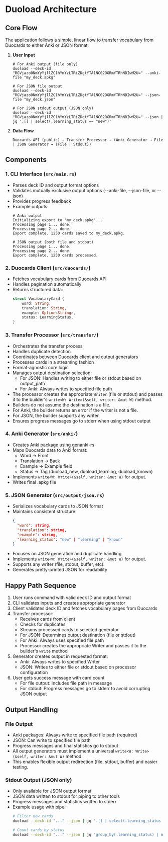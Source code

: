 # Duoload Architecture

## Core Flow

The application follows a simple, linear flow to transfer vocabulary from Duocards to either Anki or JSON format:

1. **User Input**
   ```
   # For Anki output (file only)
   duoload --deck-id "RGVjazo0NmYyYjllZC1hYmYzLTRiZDgtYTA1NC02OGRmYTRhNDIwM2U=" --anki-file "my_deck.apkg"
   
   # For JSON file output
   duoload --deck-id "RGVjazo0NmYyYjllZC1hYmYzLTRiZDgtYTA1NC02OGRmYTRhNDIwM2U=" --json-file "my_deck.json"

   # For JSON stdout output (JSON only)
   duoload --deck-id "RGVjazo0NmYyYjllZC1hYmYzLTRiZDgtYTA1NC02OGRmYTRhNDIwM2U=" --json | jq '.[] | select(.learning_status == "new")'
   ```

2. **Data Flow**
   ```
   Duocards API (public) → Transfer Processor → (Anki Generator → File | JSON Generator → (File | Stdout))
   ```

## Components

### 1. CLI Interface (`src/main.rs`)
- Parses deck ID and output format options
- Validates mutually exclusive output options (--anki-file, --json-file, or --json)
- Provides progress feedback
- Example outputs:
  ```
  # Anki output
  Initializing export to 'my_deck.apkg'...
  Processing page 1... done.
  Processing page 2... done.
  Export complete. 1250 cards saved to my_deck.apkg.

  # JSON output (both file and stdout)
  Processing page 1... done.
  Processing page 2... done.
  Export complete. 1250 cards processed.
  ```

### 2. Duocards Client (`src/duocards/`)
- Fetches vocabulary cards from Duocards API
- Handles pagination automatically
- Returns structured data:
  ```rust
  struct VocabularyCard {
      word: String,
      translation: String,
      example: Option<String>,
      status: LearningStatus,
  }
  ```

### 3. Transfer Processor (`src/transfer/`)
- Orchestrates the transfer process
- Handles duplicate detection
- Coordinates between Duocards client and output generators
- Processes cards in a streaming fashion
- Format-agnostic core logic
- Manages output destination selection:
  - For JSON: Handles writing to either file or stdout based on output_path
  - For Anki: Always writes to specified file path
- The processor creates the appropriate `Writer` (file or stdout) and passes it to the builder's `write<W: Write>(&self, writer: &mut W)` method.
- Builders do not assume the destination is a file.
- For Anki, the builder returns an error if the writer is not a file.
- For JSON, the builder supports any writer.
- Ensures progress messages go to stderr when using stdout output

### 4. Anki Generator (`src/anki/`)
- Creates Anki package using genanki-rs
- Maps Duocards data to Anki format:
  - Word → Front
  - Translation → Back
  - Example → Example field
  - Status → Tag (duoload_new, duoload_learning, duoload_known)
- Implements `write<W: Write>(&self, writer: &mut W)` for output.
- Writes final .apkg file

### 5. JSON Generator (`src/output/json.rs`)
- Serializes vocabulary cards to JSON format
- Maintains consistent structure:
  ```json
  {
    "word": string,
    "translation": string,
    "example": string,
    "learning_status": "new" | "learning" | "known"
  }
  ```
- Focuses on JSON generation and duplicate handling
- Implements `write<W: Write>(&self, writer: &mut W)` for output.
- Supports any writer (file, stdout, buffer, etc).
- Generates pretty-printed JSON for readability

## Happy Path Sequence

1. User runs command with valid deck ID and output format
2. CLI validates inputs and creates appropriate generator
3. Client validates deck ID and fetches vocabulary pages from Duocards
4. Transfer processor:
   - Receives cards from client
   - Checks for duplicates
   - Streams processed cards to selected generator
   - For JSON: Determines output destination (file or stdout)
   - For Anki: Always uses specified file path
   - Processor creates the appropriate Writer and passes it to the builder's `write` method
5. Generator creates output in requested format:
   - Anki: Always writes to specified Writer
   - JSON: Writes to either file or stdout based on processor configuration
6. User gets success message with card count
   - For file output: Includes file path in message
   - For stdout: Progress messages go to stderr to avoid corrupting JSON output

## Output Handling

### File Output
- Anki packages: Always write to specified file path (required)
- JSON: Can write to specified file path
- Progress messages and final statistics go to stdout
- All output generators must implement a universal `write<W: Write>(&self, writer: &mut W)` method.
- This enables flexible output redirection (file, stdout, buffer) and easier testing.

### Stdout Output (JSON only)
- Only available for JSON output format
- JSON data written to stdout for piping to other tools
- Progress messages and statistics written to stderr
- Example usage with pipe:
  ```bash
  # Filter new cards
  duoload --deck-id "..." --json | jq '.[] | select(.learning_status == "new")'
  
  # Count cards by status
  duoload --deck-id "..." --json | jq 'group_by(.learning_status) | map({status: .[0].learning_status, count: length})'
  ```
